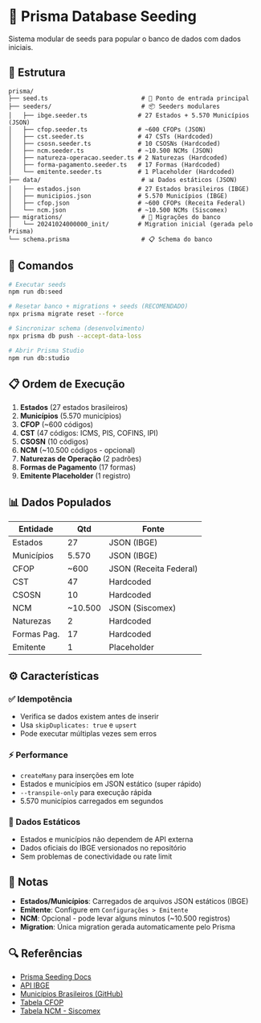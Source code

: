 # 🌱 Prisma Database Seeding

Sistema modular de seeds para popular o banco de dados com dados iniciais.

## 📁 Estrutura

```
prisma/
├── seed.ts                          # 🎯 Ponto de entrada principal
├── seeders/                         # 📦 Seeders modulares
│   ├── ibge.seeder.ts              # 27 Estados + 5.570 Municípios (JSON)
│   ├── cfop.seeder.ts              # ~600 CFOPs (JSON)
│   ├── cst.seeder.ts               # 47 CSTs (Hardcoded)
│   ├── csosn.seeder.ts             # 10 CSOSNs (Hardcoded)
│   ├── ncm.seeder.ts               # ~10.500 NCMs (JSON)
│   ├── natureza-operacao.seeder.ts # 2 Naturezas (Hardcoded)
│   ├── forma-pagamento.seeder.ts   # 17 Formas (Hardcoded)
│   └── emitente.seeder.ts          # 1 Placeholder (Hardcoded)
├── data/                            # 📊 Dados estáticos (JSON)
│   ├── estados.json                # 27 Estados brasileiros (IBGE)
│   ├── municipios.json             # 5.570 Municípios (IBGE)
│   ├── cfop.json                   # ~600 CFOPs (Receita Federal)
│   └── ncm.json                    # ~10.500 NCMs (Siscomex)
├── migrations/                      # 🔄 Migrações do banco
│   └── 20241024000000_init/        # Migration inicial (gerada pelo Prisma)
└── schema.prisma                    # 📋 Schema do banco
```

## 🚀 Comandos

```bash
# Executar seeds
npm run db:seed

# Resetar banco + migrations + seeds (RECOMENDADO)
npx prisma migrate reset --force

# Sincronizar schema (desenvolvimento)
npx prisma db push --accept-data-loss

# Abrir Prisma Studio
npm run db:studio
```

## 📋 Ordem de Execução

1. **Estados** (27 estados brasileiros)
2. **Municípios** (5.570 municípios)
3. **CFOP** (~600 códigos)
4. **CST** (47 códigos: ICMS, PIS, COFINS, IPI)
5. **CSOSN** (10 códigos)
6. **NCM** (~10.500 códigos - opcional)
7. **Naturezas de Operação** (2 padrões)
8. **Formas de Pagamento** (17 formas)
9. **Emitente Placeholder** (1 registro)

## 📊 Dados Populados

| Entidade | Qtd | Fonte |
|----------|-----|-------|
| Estados | 27 | JSON (IBGE) |
| Municípios | 5.570 | JSON (IBGE) |
| CFOP | ~600 | JSON (Receita Federal) |
| CST | 47 | Hardcoded |
| CSOSN | 10 | Hardcoded |
| NCM | ~10.500 | JSON (Siscomex) |
| Naturezas | 2 | Hardcoded |
| Formas Pag. | 17 | Hardcoded |
| Emitente | 1 | Placeholder |

## ⚙️ Características

### ✅ Idempotência
- Verifica se dados existem antes de inserir
- Usa `skipDuplicates: true` e `upsert`
- Pode executar múltiplas vezes sem erros

### ⚡ Performance
- `createMany` para inserções em lote
- Estados e municípios em JSON estático (super rápido)
- `--transpile-only` para execução rápida
- 5.570 municípios carregados em segundos

### 🔄 Dados Estáticos
- Estados e municípios não dependem de API externa
- Dados oficiais do IBGE versionados no repositório
- Sem problemas de conectividade ou rate limit

## 📝 Notas

- **Estados/Municípios**: Carregados de arquivos JSON estáticos (IBGE)
- **Emitente**: Configure em `Configurações > Emitente`
- **NCM**: Opcional - pode levar alguns minutos (~10.500 registros)
- **Migration**: Única migration gerada automaticamente pelo Prisma

## 🔍 Referências

- [Prisma Seeding Docs](https://www.prisma.io/docs/orm/prisma-migrate/workflows/seeding)
- [API IBGE](https://servicodados.ibge.gov.br/api/docs/localidades)
- [Municípios Brasileiros (GitHub)](https://github.com/kelvins/municipios-brasileiros)
- [Tabela CFOP](http://sped.rfb.gov.br/item/show/85)
- [Tabela NCM - Siscomex](https://www.gov.br/receitafederal/pt-br/assuntos/aduana-e-comercio-exterior/manuais/nomenclatura-comum-do-mercosul-ncm)

